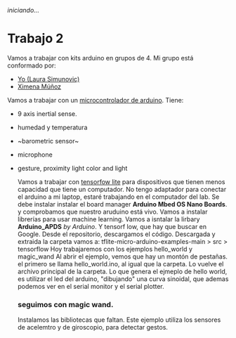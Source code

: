 _iniciando..._
# Trabajo 2
Vamos a trabajar con kits arduino en grupos de 4. 
Mi grupo está conformado por: 
- [Yo (Laura Simunovic)](https://github.com/simunovicla)
- [Ximena Múñoz](https://github.com/Anemix011)

Vamos a trabajar con un [microcontrolador de arduino](https://store-usa.arduino.cc/products/arduino-nano-33-ble-sense). 
Tiene:
- 9 axis inertial sense.
- humedad y temperatura
- ~barometric sensor~
- microphone
- gesture, proximity light color and light

  Vamos a trabajar con [tensorfow lite](https://www.tensorflow.org/lite/microcontrollers) para dispositivos que tienen menos capacidad que tiene un computador.
No tengo adaptador para conectar el arduino a mi laptop, estaré trabajando en el computador del lab.
Se debe instalar instalar el board manager **Arduino Mbed OS Nano Boards**.
y comprobamos que nuestro aruduino está vivo.
Vamos a instalar librerías para usar machine learning. Vamos a isntalar la lirbary **Arduino_APDS** *by Arduino*.
Y tensorf low, que hay que buscar en Google. Desde el repositorio, descargamos el código. Descargada y extraida la carpeta vamos a:
tflite-micro-arduino-examples-main > src > tensorflow
Hoy trabajaremos con los ejemplos hello_world y magic_wand
  Al abrir el ejemplo, vemos que hay un  montón de pestañas. el primero se llama hello_world.ino, al igual que la carpeta. Lo vuelve el archivo principal de la carpeta.
  Lo que genera el ejmeplo de hello world, es utilizar el led del arduino, "dibujando" una curva sinoidal, que ademas podemos ver en el serial monitor y el serial plotter.
  ### seguimos con magic wand.
  Instalamos las bibliotecas que faltan.
  Este ejemplo utiliza los sensores de acelemtro y de giroscopio, para detectar gestos. 
